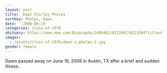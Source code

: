 ```yaml
---
layout: post
title:  Dawn Shirley Phelps
sortKey: Phelps, Dawn
date:   2008-06-19
categories: class-of-1976
obituary: https://www.mem.com/Biography/2499462/8223501/8223504?title=Biography
images:
  - /assets/class-of-1976/dawn-s-phelps-1.jpg
gender: female
---
```

Dawn passed away on June 19, 2008 in Austin, TX after a brief and sudden illness.
